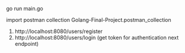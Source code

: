 go run main.go

import postman collection Golang-Final-Project.postman_collection

1. http://localhost:8080/users/register
2. http://localhost:8080/users/login (get token for authentication next endpoint)
